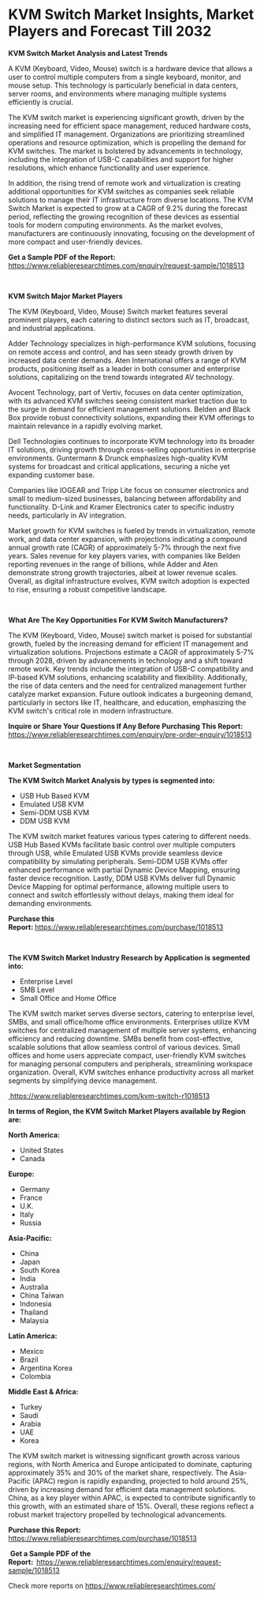 <p><h1>KVM Switch Market Insights, Market Players and Forecast Till 2032</h1></p><p><strong>KVM Switch Market Analysis and Latest Trends</strong></p>
<p><p>A KVM (Keyboard, Video, Mouse) switch is a hardware device that allows a user to control multiple computers from a single keyboard, monitor, and mouse setup. This technology is particularly beneficial in data centers, server rooms, and environments where managing multiple systems efficiently is crucial. </p><p>The KVM switch market is experiencing significant growth, driven by the increasing need for efficient space management, reduced hardware costs, and simplified IT management. Organizations are prioritizing streamlined operations and resource optimization, which is propelling the demand for KVM switches. The market is bolstered by advancements in technology, including the integration of USB-C capabilities and support for higher resolutions, which enhance functionality and user experience.</p><p>In addition, the rising trend of remote work and virtualization is creating additional opportunities for KVM switches as companies seek reliable solutions to manage their IT infrastructure from diverse locations. The KVM Switch Market is expected to grow at a CAGR of 9.2% during the forecast period, reflecting the growing recognition of these devices as essential tools for modern computing environments. As the market evolves, manufacturers are continuously innovating, focusing on the development of more compact and user-friendly devices.</p></p>
<p><strong>Get a Sample PDF of the Report:&nbsp;</strong> <a href="https://www.reliableresearchtimes.com/enquiry/request-sample/1018513?utm_campaign=3056&utm_medium=2&utm_source=Github&utm_content=ia&utm_term=21032025&utm_id=kvm-switch">https://www.reliableresearchtimes.com/enquiry/request-sample/1018513</a></p>
<p>&nbsp;</p>
<p><strong>KVM Switch Major Market Players</strong></p>
<p><p>The KVM (Keyboard, Video, Mouse) Switch market features several prominent players, each catering to distinct sectors such as IT, broadcast, and industrial applications. </p><p>Adder Technology specializes in high-performance KVM solutions, focusing on remote access and control, and has seen steady growth driven by increased data center demands. Aten International offers a range of KVM products, positioning itself as a leader in both consumer and enterprise solutions, capitalizing on the trend towards integrated AV technology.</p><p>Avocent Technology, part of Vertiv, focuses on data center optimization, with its advanced KVM switches seeing consistent market traction due to the surge in demand for efficient management solutions. Belden and Black Box provide robust connectivity solutions, expanding their KVM offerings to maintain relevance in a rapidly evolving market.</p><p>Dell Technologies continues to incorporate KVM technology into its broader IT solutions, driving growth through cross-selling opportunities in enterprise environments. Guntermann & Drunck emphasizes high-quality KVM systems for broadcast and critical applications, securing a niche yet expanding customer base.</p><p>Companies like IOGEAR and Tripp Lite focus on consumer electronics and small to medium-sized businesses, balancing between affordability and functionality. D-Link and Kramer Electronics cater to specific industry needs, particularly in AV integration.</p><p>Market growth for KVM switches is fueled by trends in virtualization, remote work, and data center expansion, with projections indicating a compound annual growth rate (CAGR) of approximately 5-7% through the next five years. Sales revenue for key players varies, with companies like Belden reporting revenues in the range of billions, while Adder and Aten demonstrate strong growth trajectories, albeit at lower revenue scales. Overall, as digital infrastructure evolves, KVM switch adoption is expected to rise, ensuring a robust competitive landscape.</p></p>
<p>&nbsp;</p>
<p><strong>What Are The Key Opportunities For KVM Switch Manufacturers?</strong></p>
<p><p>The KVM (Keyboard, Video, Mouse) switch market is poised for substantial growth, fueled by the increasing demand for efficient IT management and virtualization solutions. Projections estimate a CAGR of approximately 5-7% through 2028, driven by advancements in technology and a shift toward remote work. Key trends include the integration of USB-C compatibility and IP-based KVM solutions, enhancing scalability and flexibility. Additionally, the rise of data centers and the need for centralized management further catalyze market expansion. Future outlook indicates a burgeoning demand, particularly in sectors like IT, healthcare, and education, emphasizing the KVM switch's critical role in modern infrastructure.</p></p>
<p><strong>Inquire or Share Your Questions If Any Before Purchasing This Report:</strong> <a href="https://www.reliableresearchtimes.com/enquiry/pre-order-enquiry/1018513?utm_campaign=3056&utm_medium=2&utm_source=Github&utm_content=ia&utm_term=21032025&utm_id=kvm-switch">https://www.reliableresearchtimes.com/enquiry/pre-order-enquiry/1018513</a></p>
<p>&nbsp;</p>
<p><strong>Market Segmentation</strong></p>
<p><strong>The KVM Switch Market Analysis by types is segmented into:</strong></p>
<p><ul><li>USB Hub Based KVM</li><li>Emulated USB KVM</li><li>Semi-DDM USB KVM</li><li>DDM USB KVM</li></ul></p>
<p><p>The KVM switch market features various types catering to different needs. USB Hub Based KVMs facilitate basic control over multiple computers through USB, while Emulated USB KVMs provide seamless device compatibility by simulating peripherals. Semi-DDM USB KVMs offer enhanced performance with partial Dynamic Device Mapping, ensuring faster device recognition. Lastly, DDM USB KVMs deliver full Dynamic Device Mapping for optimal performance, allowing multiple users to connect and switch effortlessly without delays, making them ideal for demanding environments.</p></p>
<p><strong>Purchase this Report:&nbsp;</strong><a href="https://www.reliableresearchtimes.com/purchase/1018513?utm_campaign=3056&utm_medium=2&utm_source=Github&utm_content=ia&utm_term=21032025&utm_id=kvm-switch">https://www.reliableresearchtimes.com/purchase/1018513</a></p>
<p>&nbsp;</p>
<p><strong>The KVM Switch Market Industry Research by Application is segmented into:</strong></p>
<p><ul><li>Enterprise Level</li><li>SMB Level</li><li>Small Office and Home Office</li></ul></p>
<p><p>The KVM switch market serves diverse sectors, catering to enterprise level, SMBs, and small office/home office environments. Enterprises utilize KVM switches for centralized management of multiple server systems, enhancing efficiency and reducing downtime. SMBs benefit from cost-effective, scalable solutions that allow seamless control of various devices. Small offices and home users appreciate compact, user-friendly KVM switches for managing personal computers and peripherals, streamlining workspace organization. Overall, KVM switches enhance productivity across all market segments by simplifying device management.</p></p>
<p><a href="https://www.reliableresearchtimes.com/kvm-switch-r1018513?utm_campaign=3056&utm_medium=2&utm_source=Github&utm_content=ia&utm_term=21032025&utm_id=kvm-switch">&nbsp;https://www.reliableresearchtimes.com/kvm-switch-r1018513</a></p>
<p><strong>In terms of Region, the KVM Switch Market Players available by Region are:</strong></p>
<p>
    <p> <strong> North America: </strong>
        <ul>
            <li>United States</li>
            <li>Canada</li>
        </ul>
        </p> 
    <p> <strong> Europe: </strong>
        <ul>
            <li>Germany</li>
            <li>France</li>
            <li>U.K.</li>
            <li>Italy</li>
            <li>Russia</li>
        </ul>
        </p> 
    <p> <strong> Asia-Pacific: </strong>
        <ul>
            <li>China</li>
            <li>Japan</li>
            <li>South Korea</li>
            <li>India</li>
            <li>Australia</li>
            <li>China Taiwan</li>
            <li>Indonesia</li>
            <li>Thailand</li>
            <li>Malaysia</li>
        </ul>
        </p> 
    <p> <strong> Latin America: </strong>
        <ul>
            <li>Mexico</li>
            <li>Brazil</li>
            <li>Argentina Korea</li>
            <li>Colombia</li>
        </ul>
        </p> 
    <p> <strong> Middle East & Africa: </strong>
        <ul>
            <li>Turkey</li>
            <li>Saudi</li>
            <li>Arabia</li>
            <li>UAE</li>
            <li>Korea</li>
        </ul>
    </p>
    </p>
<p><p>The KVM switch market is witnessing significant growth across various regions, with North America and Europe anticipated to dominate, capturing approximately 35% and 30% of the market share, respectively. The Asia-Pacific (APAC) region is rapidly expanding, projected to hold around 25%, driven by increasing demand for efficient data management solutions. China, as a key player within APAC, is expected to contribute significantly to this growth, with an estimated share of 15%. Overall, these regions reflect a robust market trajectory propelled by technological advancements.</p></p>
<p><strong>Purchase this Report: </strong><a href="https://www.reliableresearchtimes.com/purchase/1018513?utm_campaign=3056&utm_medium=2&utm_source=Github&utm_content=ia&utm_term=21032025&utm_id=kvm-switch">https://www.reliableresearchtimes.com/purchase/1018513</a></p>
<p>&nbsp;<strong>Get a Sample PDF of the Report:&nbsp;&nbsp;</strong><a href="https://www.reliableresearchtimes.com/enquiry/request-sample/1018513?utm_campaign=3056&utm_medium=2&utm_source=Github&utm_content=ia&utm_term=21032025&utm_id=kvm-switch">https://www.reliableresearchtimes.com/enquiry/request-sample/1018513</a></p>
<p><strong></strong></p>
<p>Check more reports on <a href="https://www.reliableresearchtimes.com/?utm_campaign=3056&utm_medium=2&utm_source=Github&utm_content=ia&utm_term=21032025&utm_id=kvm-switch">https://www.reliableresearchtimes.com/</a></p>